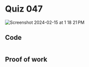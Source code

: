 # Quiz 047
<img width="max" alt="Screenshot 2024-02-15 at 1 18 21 PM" src="https://github.com/hasmhib/unit3-2024/assets/142870448/60a4a363-2a28-429d-83f0-606c5d7554bd">


## Code

```py

```

## Proof of work

